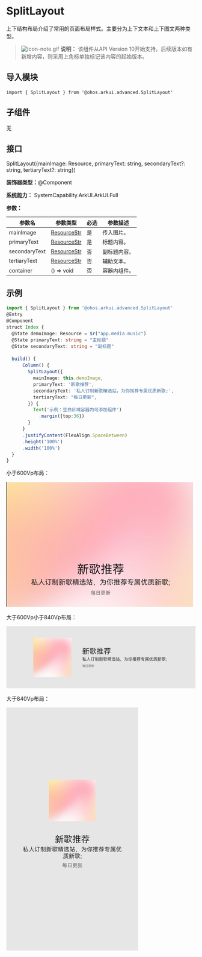 # SplitLayout


上下结构布局介绍了常用的页面布局样式。主要分为上下文本和上下图文两种类型。


> ![icon-note.gif](public_sys-resources/icon-note.gif) **说明：**
> 该组件从API Version 10开始支持。后续版本如有新增内容，则采用上角标单独标记该内容的起始版本。


## 导入模块

```
import { SplitLayout } from '@ohos.arkui.advanced.SplitLayout'
```


## 子组件

无


## 接口

SplitLayout({mainImage: Resource, primaryText: string, secondaryText?: string, tertiaryText?: string})

**装饰器类型：**\@Component

**系统能力：** SystemCapability.ArkUI.ArkUI.Full

**参数：**

| 参数名 | 参数类型 | 必选 | 参数描述 | 
| -------- | -------- | -------- | -------- |
| mainImage | [ResourceStr](ts-types.md#resourcestr) | 是 | 传入图片。 | 
| primaryText | [ResourceStr](ts-types.md#resourcestr) | 是 | 标题内容。 | 
| secondaryText | [ResourceStr](ts-types.md#resourcestr) | 否 | 副标题内容。 | 
| tertiaryText | [ResourceStr](ts-types.md#resourcestr) | 否 | 辅助文本。 | 
| container | ()&nbsp;=&gt;&nbsp;void | 否 | 容器内组件。 | 


## 示例

```ts
import { SplitLayout } from '@ohos.arkui.advanced.SplitLayout'
@Entry
@Component
struct Index {
  @State demoImage: Resource = $r("app.media.music")
  @State primaryText: string = "主标题"
  @State secondaryText: string = "副标题"

  build() {
      Column() {
        SplitLayout({
          mainImage: this.demoImage,
          primaryText: '新歌推荐',
          secondaryText: '私人订制新歌精选站，为你推荐专属优质新歌;',
          tertiaryText: "每日更新",
        }) {
          Text('示例：空白区域容器内可添加组件')
            .margin({top:36})
        }
      }
      .justifyContent(FlexAlign.SpaceBetween)
      .height('100%')
      .width('100%')
  }
}
```


小于600Vp布局：


![zh-cn_image_0000001665553957](figures/zh-cn_image_0000001665553957.png)


大于600Vp小于840Vp布局：


![zh-cn_image_0000001616957408](figures/zh-cn_image_0000001616957408.png)


大于840Vp布局：


![zh-cn_image_0000001617116972](figures/zh-cn_image_0000001617116972.png)
